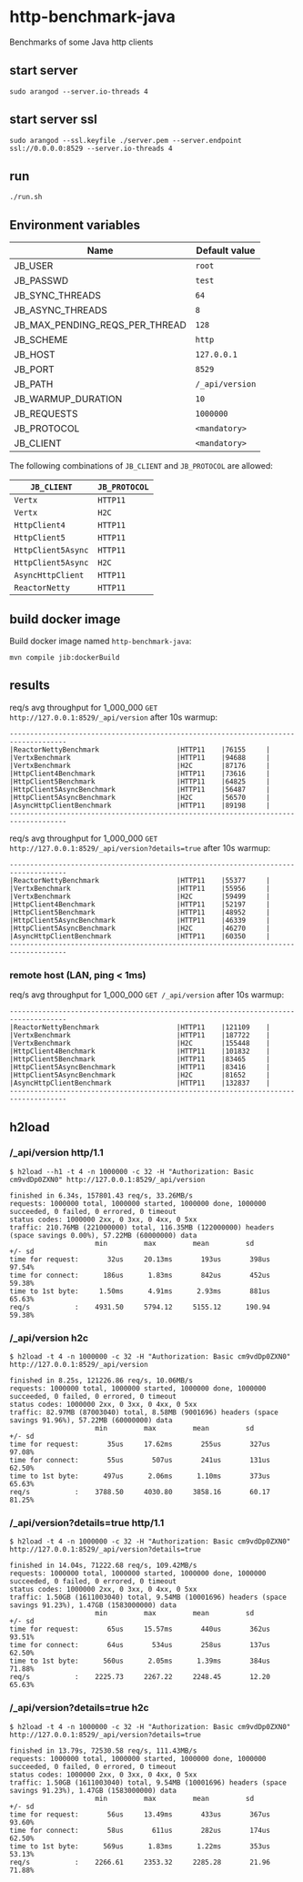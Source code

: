 # http-benchmark-java
Benchmarks of some Java http clients

## start server

```shell
sudo arangod --server.io-threads 4
```

## start server ssl

```shell
sudo arangod --ssl.keyfile ./server.pem --server.endpoint ssl://0.0.0.0:8529 --server.io-threads 4
```

## run

```shell
./run.sh
```

## Environment variables

| Name                            | Default value   |
|---------------------------------|-----------------|
| JB_USER                         | `root`          |
| JB_PASSWD                       | `test`          |
| JB_SYNC_THREADS                 | `64`            |
| JB_ASYNC_THREADS                | `8`             |
| JB_MAX_PENDING_REQS_PER_THREAD  | `128`           |
| JB_SCHEME                       | `http`          |
| JB_HOST                         | `127.0.0.1`     |
| JB_PORT                         | `8529`          |
| JB_PATH                         | `/_api/version` |
| JB_WARMUP_DURATION              | `10`            |
| JB_REQUESTS                     | `1000000`       |
| JB_PROTOCOL                     | `<mandatory>`   |
| JB_CLIENT                       | `<mandatory>`   |


The following combinations of `JB_CLIENT` and `JB_PROTOCOL` are allowed:

| `JB_CLIENT`        | `JB_PROTOCOL` | 
|--------------------|---------------|
| `Vertx`            | `HTTP11`      |
| `Vertx`            | `H2C`         |
| `HttpClient4`      | `HTTP11`      |
| `HttpClient5`      | `HTTP11`      |
| `HttpClient5Async` | `HTTP11`      |
| `HttpClient5Async` | `H2C`         |
| `AsyncHttpClient`  | `HTTP11`      |
| `ReactorNetty`     | `HTTP11`      |


## build docker image

Build docker image named `http-benchmark-java`:

```shell
mvn compile jib:dockerBuild
```


## results

req/s avg throughput for 1_000_000 `GET http://127.0.0.1:8529/_api/version` after 10s warmup:

```text
------------------------------------------------------------------------------------
|ReactorNettyBenchmark                   |HTTP11    |76155     |
|VertxBenchmark                          |HTTP11    |94688     |
|VertxBenchmark                          |H2C       |87176     |
|HttpClient4Benchmark                    |HTTP11    |73616     |
|HttpClient5Benchmark                    |HTTP11    |64825     |
|HttpClient5AsyncBenchmark               |HTTP11    |56487     |
|HttpClient5AsyncBenchmark               |H2C       |56570     |
|AsyncHttpClientBenchmark                |HTTP11    |89198     |
------------------------------------------------------------------------------------
```

req/s avg throughput for 1_000_000 `GET http://127.0.0.1:8529/_api/version?details=true` after 10s warmup:

```text
------------------------------------------------------------------------------------
|ReactorNettyBenchmark                   |HTTP11    |55377     |
|VertxBenchmark                          |HTTP11    |55956     |
|VertxBenchmark                          |H2C       |59499     |
|HttpClient4Benchmark                    |HTTP11    |52197     |
|HttpClient5Benchmark                    |HTTP11    |48952     |
|HttpClient5AsyncBenchmark               |HTTP11    |46339     |
|HttpClient5AsyncBenchmark               |H2C       |46270     |
|AsyncHttpClientBenchmark                |HTTP11    |60350     |
------------------------------------------------------------------------------------
```

### remote host (LAN, ping < 1ms)

req/s avg throughput for 1_000_000 `GET /_api/version` after 10s warmup:

```text
------------------------------------------------------------------------------------
|ReactorNettyBenchmark                   |HTTP11    |121109    |
|VertxBenchmark                          |HTTP11    |187722    |
|VertxBenchmark                          |H2C       |155448    |
|HttpClient4Benchmark                    |HTTP11    |101832    |
|HttpClient5Benchmark                    |HTTP11    |83465     |
|HttpClient5AsyncBenchmark               |HTTP11    |83416     |
|HttpClient5AsyncBenchmark               |H2C       |81652     |
|AsyncHttpClientBenchmark                |HTTP11    |132837    |
------------------------------------------------------------------------------------
```


## h2load

### /_api/version http/1.1
```text
$ h2load --h1 -t 4 -n 1000000 -c 32 -H "Authorization: Basic cm9vdDp0ZXN0" http://127.0.0.1:8529/_api/version

finished in 6.34s, 157801.43 req/s, 33.26MB/s
requests: 1000000 total, 1000000 started, 1000000 done, 1000000 succeeded, 0 failed, 0 errored, 0 timeout
status codes: 1000000 2xx, 0 3xx, 0 4xx, 0 5xx
traffic: 210.76MB (221000000) total, 116.35MB (122000000) headers (space savings 0.00%), 57.22MB (60000000) data
                     min         max         mean         sd        +/- sd
time for request:       32us     20.13ms       193us       398us    97.54%
time for connect:      186us      1.83ms       842us       452us    59.38%
time to 1st byte:     1.50ms      4.91ms      2.93ms       881us    65.63%
req/s           :    4931.50     5794.12     5155.12      190.94    59.38%
```

### /_api/version h2c
```text
$ h2load -t 4 -n 1000000 -c 32 -H "Authorization: Basic cm9vdDp0ZXN0" http://127.0.0.1:8529/_api/version

finished in 8.25s, 121226.86 req/s, 10.06MB/s
requests: 1000000 total, 1000000 started, 1000000 done, 1000000 succeeded, 0 failed, 0 errored, 0 timeout
status codes: 1000000 2xx, 0 3xx, 0 4xx, 0 5xx
traffic: 82.97MB (87003040) total, 8.58MB (9001696) headers (space savings 91.96%), 57.22MB (60000000) data
                     min         max         mean         sd        +/- sd
time for request:       35us     17.62ms       255us       327us    97.08%
time for connect:       55us       507us       241us       131us    62.50%
time to 1st byte:      497us      2.06ms      1.10ms       373us    65.63%
req/s           :    3788.50     4030.80     3858.16       60.17    81.25%
```

### /_api/version?details=true http/1.1
```text
$ h2load -t 4 -n 1000000 -c 32 -H "Authorization: Basic cm9vdDp0ZXN0" http://127.0.0.1:8529/_api/version?details=true

finished in 14.04s, 71222.68 req/s, 109.42MB/s
requests: 1000000 total, 1000000 started, 1000000 done, 1000000 succeeded, 0 failed, 0 errored, 0 timeout
status codes: 1000000 2xx, 0 3xx, 0 4xx, 0 5xx
traffic: 1.50GB (1611003040) total, 9.54MB (10001696) headers (space savings 91.23%), 1.47GB (1583000000) data
                     min         max         mean         sd        +/- sd
time for request:       65us     15.57ms       440us       362us    93.51%
time for connect:       64us       534us       258us       137us    62.50%
time to 1st byte:      560us      2.05ms      1.39ms       384us    71.88%
req/s           :    2225.73     2267.22     2248.45       12.20    65.63%
```

### /_api/version?details=true h2c

```text
$ h2load -t 4 -n 1000000 -c 32 -H "Authorization: Basic cm9vdDp0ZXN0" http://127.0.0.1:8529/_api/version?details=true

finished in 13.79s, 72530.58 req/s, 111.43MB/s
requests: 1000000 total, 1000000 started, 1000000 done, 1000000 succeeded, 0 failed, 0 errored, 0 timeout
status codes: 1000000 2xx, 0 3xx, 0 4xx, 0 5xx
traffic: 1.50GB (1611003040) total, 9.54MB (10001696) headers (space savings 91.23%), 1.47GB (1583000000) data
                     min         max         mean         sd        +/- sd
time for request:       56us     13.49ms       433us       367us    93.60%
time for connect:       58us       611us       282us       174us    62.50%
time to 1st byte:      569us      1.83ms      1.22ms       353us    53.13%
req/s           :    2266.61     2353.32     2285.28       21.96    71.88%
```